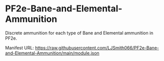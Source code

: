 # PF2e-Bane-and-Elemental-Ammunition
Discrete ammunition for each type of Bane and Elemental ammunition in PF2e.

Manifest URL: https://raw.githubusercontent.com/LJSmith066/PF2e-Bane-and-Elemental-Ammunition/main/module.json
